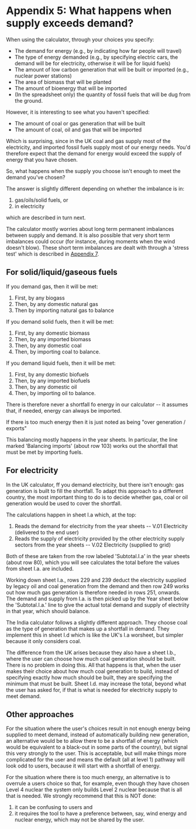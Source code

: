 # Appendix 5: What happens when supply exceeds demand?

When using the calculator, through your choices you specify:

* The demand for energy (e.g., by indicating how far people will travel)
* The type of energy demanded (e.g., by specifying electric cars, the demand will be for electricity, otherwise it will be for liquid fuels)
* The amount of low carbon generation that will be built or imported (e.g., nuclear power stations)
* The area of biomass that will be planted
* The amount of bioenergy that will be imported
* (In the spreadsheet only) the quantity of fossil fuels that will be dug from the ground.

However, it is interesting to see what you haven't specified:

* The amount of coal or gas generation that will be built
* The amount of coal, oil and gas that will be imported

Which is surprising, since in the UK coal and gas supply most of the electricity, and imported fossil fuels supply most of our energy needs. You'd therefore expect that the demand for energy would exceed the supply of energy that you have chosen. 

So, what happens when the supply you choose isn't enough to meet the demand you've chosen?

The answer is slightly different depending on whether the imbalance is in:

1. gas/oils/solid fuels, or 
2. in electricity

which are described in turn next.

The calculator mostly worries about long term permanent imbalances between supply and demand. It is also possible that very short term imbalances could occur (for instance, during moments when the wind doesn't blow). These short term imbalances are dealt with through a 'stress test' which is described in [Appendix 7](#appendix-7-stress-test).

## For solid/liquid/gaseous fuels

If you demand gas, then it will be met:

1. First, by any biogass
2. Then, by any domestic natural gas
3. Then by importing natural gas to balance 

If you demand solid fuels, then it will be met:

1. First, by any domestic biomass
2. Then, by any imported biomass
3. Then, by any domestic coal
4. Then, by importing coal to balance.

If you demand liquid fuels, then it will be met:

1. First, by any domestic biofuels
2. Then, by any imported biofuels
3. Then, by any domestic oil
4. Then, by importing oil to balance.

There is therefore never a shortfall fo energy in our calculator -- it assumes that, if needed, energy can always be imported.

If there is too much energy then it is just noted as being "over generation / exports"

This balancing mostly happens in the year sheets. In particular, the line marked 'Balancing imports' (about row 103) works out the shortfall that must be met by importing fuels. 

## For electricity

In the UK calculator, ff you demand electricity, but there isn't enough: gas generation is built to fill the shortfall. To adapt this approach to a different country, the most important thing to do is to decide whether gas, coal or oil generation would be used to cover the shortfall. 

The calculations happen in sheet I.a which, at the top:

1. Reads the demand for electricity from the year sheets -- V.01 Electricity (delivered to the end user) 
2. Reads the supply of electricity provided by the other electricity supply sectors from the year sheets -- V.02 Electricity (supplied to grid)

Both of these are taken from the row labeled 'Subtotal.I.a' in the year sheets (about row 80), which you will see calculates the total before the values from sheet I.a. are included.

Working down sheet I.a., rows 229 and 239 deduct the electricity supplied by legacy oil and coal generation from the demand and then row 249 works out how much gas generation is therefore needed in rows 251, onwards. The demand and supply from I.a. is then picked up by the Year sheet below the 'Subtotal.I.a.' line to give the actual total demand and supply of electriity in that year, which should balance.

The India calculator follows a slightly different approach. They choose coal as the type of generation that makes up a shortfall in demand. They implement this in sheet I.d which is like the UK's I.a worsheet, but simpler because it only considers coal. 

The difference from the UK arises because they also have a sheet I.b., where the user can choose how much coal generation should be built. There is no problem in doing this. All that happens is that, when the user makes their choice about how much coal generation to build, instead of specifying exactly how much should be built, they are specifying the minimum that must be built. Sheet I.d. may increase the total, beyond what the user has asked for, if that is what is needed for electricity supply to meet demand.


## Other approaches

For the situation where the user's choices result in not enough energy being supplied to meet demand, instead of automatically building new generation, an alternative would be to allow there to be a shortfall of energy (which would be equivalent to a black-out in some parts of the country), but signal this very strongly to the user. This is acceptable, but will make things more complicated for the user and means the default (all at level 1) pathway will look odd to users, because it will start with a shortfall of energy.

For the situation where there is too much energy, an alternative is to overrule a users choice so that, for example, even though they have chosen Level 4 nuclear the system only builds Level 2 nuclear because that is all that is needed. We strongly recommend that this is NOT done: 

1. it can be confusing to users and 
2. it requires the tool to have a preference between, say, wind energy and nuclear energy, which may not be shared by the user.


